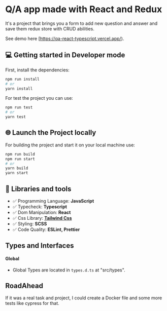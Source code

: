 # Q/A app made with React and Redux

It's a project that brings you a form to add new question and answer and save them redux store with CRUD abilities.

See demo here [https://qa-react-typescript.vercel.app/).


## 💻 Getting started in Developer mode

First, install the dependencies:

```bash
npm run install
# or
yarn install
```

For test the project you can use:
```bash
npm run test
# or
yarn test
```


## 🌐 Launch the Project locally

For building the project and start it on your local machine use:

```bash
npm run build
npm run start
# or
yarn build
yarn start
```


## 🧰 Libraries and tools

- ✅ Programming Language: **JavaScript**
- ✅ Typecheck: **Typescript**
- ✅ Dom Manipulation: **React**
- ✅ Css Library: **[Tailwind Css](https://tailwindcss.com/)**
- ✅ Styling: **SCSS**
- ✅ Code Quality: **ESLint, Prettier**


## Types and Interfaces

#### Global

- Global Types are located in `types.d.ts` at "src/types".


## RoadAhead

If it was a real task and project, I could create a Docker file and some more tests like cypress for that.
